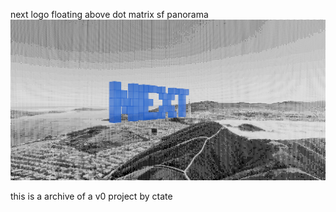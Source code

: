 next logo floating above dot matrix sf panorama
![screenshot](screenshot.png)

this is a archive of a v0 project by ctate